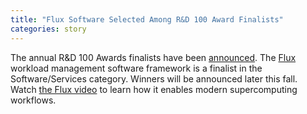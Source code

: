 ```yaml
---
title: "Flux Software Selected Among R&D 100 Award Finalists"
categories: story
---
```


The annual R&D 100 Awards finalists have been [announced](https://www.rdworldonline.com/finalists-for-2021-rd-100-awards-are-unveiled/). The [Flux](http://flux-framework.org/) workload management software framework is a finalist in the Software/Services category. Winners will be announced later this fall. Watch [the Flux video](https://www.youtube.com/watch?v=YIwt51dyXOE) to learn how it enables modern supercomputing workflows.
